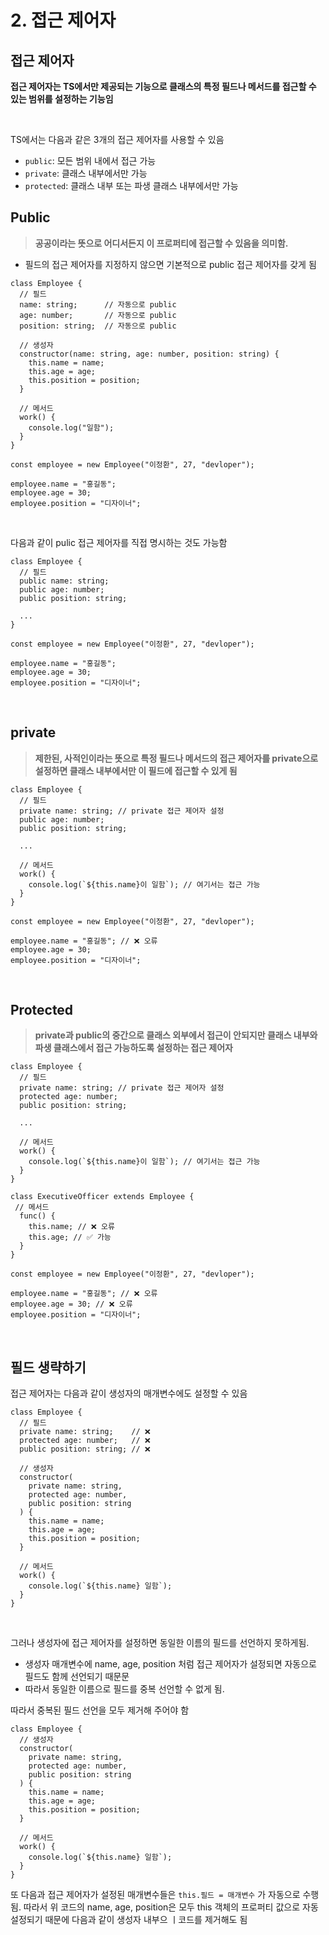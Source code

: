 # 2. 접근 제어자
## 접근 제어자


**접근 제어자는 TS에서만 제공되는 기능으로 클래스의 특정 필드나 메서드를 접근할 수 있는 범위를 설정하는 기능임**

<br>

TS에서는 다음과 같은 3개의 접근 제어자를 사용할 수 있음

- `public`: 모든 범위 내에서 접근 가능
- `private`: 클래스 내부에서만 가능
- `protected`: 클래스 내부 또는 파생 클래스 내부에서만 가능

## Public

> **공공이라는 뜻으로 어디서든지 이 프로퍼티에 접근할 수 있음을 의미함.**
>
- 필드의 접근 제어자를 지정하지 않으면 기본적으로 public 접근 제어자를 갖게 됨

```tsx
class Employee {
  // 필드
  name: string;      // 자동으로 public
  age: number;       // 자동으로 public
  position: string;  // 자동으로 public

  // 생성자
  constructor(name: string, age: number, position: string) {
    this.name = name;
    this.age = age;
    this.position = position;
  }

  // 메서드
  work() {
    console.log("일함");
  }
}

const employee = new Employee("이정환", 27, "devloper");

employee.name = "홍길동";
employee.age = 30;
employee.position = "디자이너";
```

<br>

다음과 같이 pulic 접근 제어자를 직접 명시하는 것도 가능함

```tsx
class Employee {
  // 필드
  public name: string;
  public age: number;
  public position: string;

  ...
}

const employee = new Employee("이정환", 27, "devloper");

employee.name = "홍길동";
employee.age = 30;
employee.position = "디자이너";
```
<br>

## private


> **제한된, 사적인이라는 뜻으로 특정 필드나 메서드의 접근 제어자를 private으로 설정하면 클래스 내부에서만 이 필드에 접근할 수 있게 됨**
>

```tsx
class Employee {
  // 필드
  private name: string; // private 접근 제어자 설정
  public age: number;
  public position: string;

  ...

  // 메서드
  work() {
    console.log(`${this.name}이 일함`); // 여기서는 접근 가능
  }
}

const employee = new Employee("이정환", 27, "devloper");

employee.name = "홍길동"; // ❌ 오류
employee.age = 30;
employee.position = "디자이너";
```

<br>

## Protected


> **private과 public의 중간으로 클래스 외부에서 접근이 안되지만 클래스 내부와 파생 클래스에서 접근 가능하도록 설정하는 접근 제어자**
>

```tsx
class Employee {
  // 필드
  private name: string; // private 접근 제어자 설정
  protected age: number;
  public position: string;

  ...

  // 메서드
  work() {
    console.log(`${this.name}이 일함`); // 여기서는 접근 가능
  }
}

class ExecutiveOfficer extends Employee {
 // 메서드
  func() {
    this.name; // ❌ 오류 
    this.age; // ✅ 가능
  }
}

const employee = new Employee("이정환", 27, "devloper");

employee.name = "홍길동"; // ❌ 오류
employee.age = 30; // ❌ 오류
employee.position = "디자이너";
```

<br>

## 필드 생략하기


접근 제어자는 다음과 같이 생성자의 매개변수에도 설정할 수 있음

```tsx
class Employee {
  // 필드
  private name: string;    // ❌
  protected age: number;   // ❌
  public position: string; // ❌

  // 생성자
  constructor(
    private name: string,
    protected age: number,
    public position: string
  ) {
    this.name = name;
    this.age = age;
    this.position = position;
  }

  // 메서드
  work() {
    console.log(`${this.name} 일함`);
  }
}
```

<br>

그러나 생성자에 접근 제어자를 설정하면 동일한 이름의 필드를 선언하지 못하게됨.

- 생성자 매개변수에 name, age, position 처럼 접근 제어자가 설정되면 자동으로 필드도 함께 선언되기 때문문
- 따라서 동일한 이름으로 필드를 중복 선언할 수 없게 됨.

따라서 중복된 필드 선언을 모두 제거해 주어야 함

```tsx
class Employee {
  // 생성자
  constructor(
    private name: string,
    protected age: number,
    public position: string
  ) {
    this.name = name;
    this.age = age;
    this.position = position;
  }

  // 메서드
  work() {
    console.log(`${this.name} 일함`);
  }
}
```

또 다음과 접근 제어자가 설정된 매개변수들은 `this.필드 = 매개변수` 가 자동으로 수행됨. 따라서 위 코드의 name, age, position은 모두 this 객체의 프로퍼티 값으로 자동 설정되기 때문에 다음과 같이 생성자 내부으 ㅣ코드를 제거해도 됨
